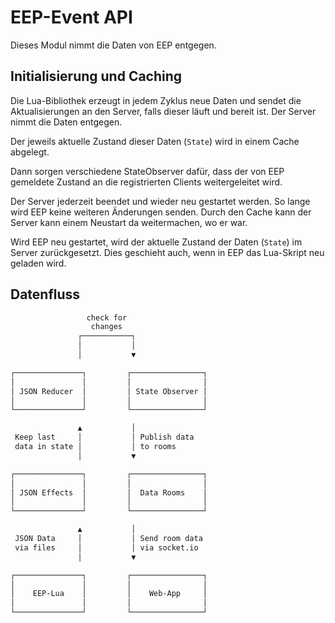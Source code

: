 # EEP-Event API

Dieses Modul nimmt die Daten von EEP entgegen.

## Initialisierung und Caching

Die Lua-Bibliothek erzeugt in jedem Zyklus neue Daten und sendet die Aktualisierungen an den Server, falls dieser läuft und bereit ist. Der Server nimmt die Daten entgegen.

Der jeweils aktuelle Zustand dieser Daten (`State`) wird in einem Cache abgelegt.

Dann sorgen verschiedene StateObserver dafür, dass der von EEP gemeldete Zustand an die registrierten Clients weitergeleitet wird.

Der Server jederzeit beendet und wieder neu gestartet werden. So lange wird EEP keine weiteren Änderungen senden. Durch den Cache kann der Server kann einem Neustart da weitermachen, wo er war.

Wird EEP neu gestartet, wird der aktuelle Zustand der Daten (`State`) im Server zurückgesetzt. Dies geschieht auch, wenn in EEP das Lua-Skript neu geladen wird.

## Datenfluss

```txt
                 check for
                  changes
               ┌───────────┐
               │           │
               │           ▼

┌───────────────┐         ┌────────────────┐
│               │         │                │
│ JSON Reducer  │         │ State Observer │
│               │         │                │
└───────────────┘         └────────────────┘

               ▲           │
 Keep last     │           │ Publish data
 data in state │           │ to rooms
               │           ▼

┌───────────────┐         ┌────────────────┐
│               │         │                │
│ JSON Effects  │         │  Data Rooms    │
│               │         │                │
└───────────────┘         └────────────────┘

               ▲           │
 JSON Data     │           │ Send room data
 via files     │           │ via socket.io
               │           ▼

┌───────────────┐         ┌────────────────┐
│               │         │                │
│    EEP-Lua    │         │    Web-App     │
│               │         │                │
└───────────────┘         └────────────────┘
```
